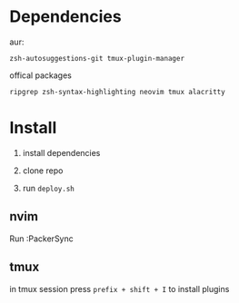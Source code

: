 # Dependencies

aur:

`zsh-autosuggestions-git tmux-plugin-manager`

offical packages

`ripgrep zsh-syntax-highlighting neovim tmux alacritty`

# Install

1. install dependencies

2. clone repo

3. run `deploy.sh`

## nvim

Run :PackerSync

## tmux

in tmux session press `prefix + shift + I` to install plugins
